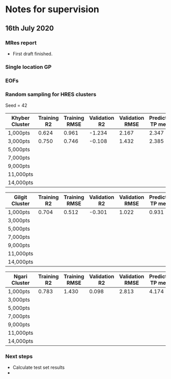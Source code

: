 # Notes for supervision

## 16th July 2020

### MRes report

* First draft finished. 

### Single location GP

### EOFs

### Random sampling for HRES clusters

Seed = 42

| Khyber Cluster| Training R2 | Training RMSE | Validation R2 | Validation RMSE | Predicted TP mean | Predicted TP std |
| ------------- | ----------- | ------------- | ------------- | --------------- | ----------------- | ---------------- |
| 1,000pts | 0.624 | 0.961 | -1.234 | 2.167 | 2.347 | 2.174 |
| 3,000pts | 0.750 | 0.746 | -0.108 | 1.432 | 2.385 | 2.291 |
| 5,000pts |
| 7,000pts |
| 9,000pts |
| 11,000pts|
| 14,000pts|

| Gilgit Cluster| Training R2 | Training RMSE | Validation R2 | Validation RMSE | Predicted TP mean | Predicted TP std |
| ------------- | ----------- | ------------- | ------------- | --------------- | ----------------- | ---------------- |
| 1,000pts | 0.704 | 0.512 | -0.301 | 1.022 | 0.931 | 2.198 |
| 3,000pts | 
| 5,000pts |
| 7,000pts |
| 9,000pts |
| 11,000pts|
| 14,000pts|

| Ngari Cluster| Training R2 | Training RMSE | Validation R2 | Validation RMSE | Predicted TP mean | Predicted TP std |
| ------------- | ----------- | ------------- | ------------- | --------------- | ----------------- | ---------------- |
| 1,000pts | 0.783 | 1.430 | 0.098 | 2.813 | 4.174 | 3.169 |
| 3,000pts |
| 5,000pts |
| 7,000pts |
| 9,000pts |
| 11,000pts|
| 14,000pts|

### Next steps

* Calculate test set results
* 